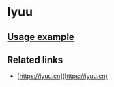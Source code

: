 # Iyuu

## [Usage example](./../../tests/Iyuu/ClientTest.php)

## Related links

* [https://iyuu.cn](https://iyuu.cn)
